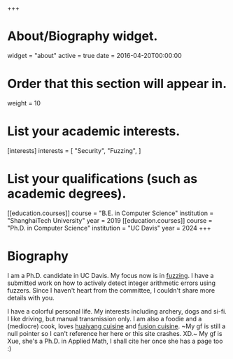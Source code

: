 +++
# About/Biography widget.
widget = "about"
active = true
date = 2016-04-20T00:00:00

# Order that this section will appear in.
weight = 10

# List your academic interests.
[interests]
  interests = [
    "Security",
    "Fuzzing",
  ]

# List your qualifications (such as academic degrees).
[[education.courses]]
  course = "B.E. in Computer Science"
  institution = "ShanghaiTech University"
  year = 2019
[[education.courses]]
  course = "Ph.D. in Computer Science"
  institution = "UC Davis"
  year = 2024
+++

# Biography

I am a Ph.D. candidate in UC Davis. My focus now is in [fuzzing](https://en.wikipedia.org/wiki/Fuzzing). I have a submitted work on how to actively detect integer arithmetic errors using fuzzers. Since I haven't heart from the committee, I couldn't share more details with you.

I have a colorful personal life. My interests including archery, dogs and si-fi. I like driving, but manual transmission only. I am also a foodie and a (mediocre) cook, loves [huaiyang cuisine](https://en.wikipedia.org/wiki/Huaiyang_cuisine) and [fusion cuisine](https://en.wikipedia.org/wiki/Fusion_cuisine). ~My gf is still a null pointer so I can't reference her here or this site crashes. XD.~ My gf is Xue, she's a Ph.D. in Applied Math, I shall cite her once she has a page too :)
